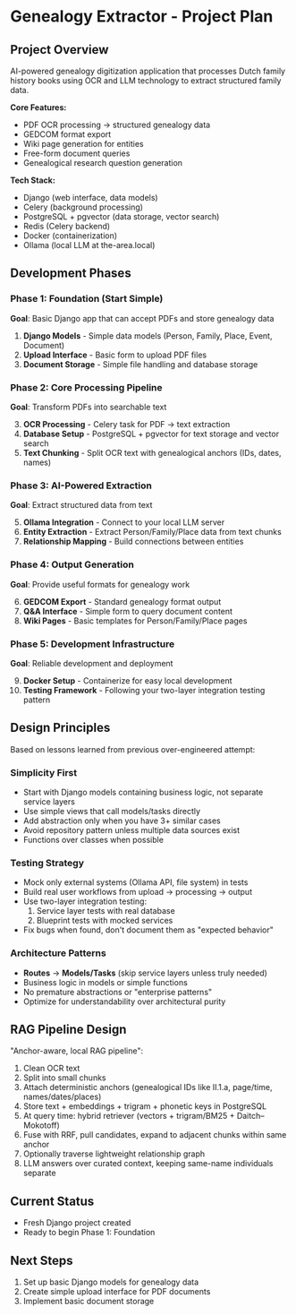 # Genealogy Extractor - Project Plan

## Project Overview
AI-powered genealogy digitization application that processes Dutch family history books using OCR and LLM technology to extract structured family data.

**Core Features:**
- PDF OCR processing → structured genealogy data
- GEDCOM format export
- Wiki page generation for entities
- Free-form document queries
- Genealogical research question generation

**Tech Stack:**
- Django (web interface, data models)
- Celery (background processing)
- PostgreSQL + pgvector (data storage, vector search)
- Redis (Celery backend)
- Docker (containerization)
- Ollama (local LLM at the-area.local)

## Development Phases

### Phase 1: Foundation (Start Simple)
**Goal**: Basic Django app that can accept PDFs and store genealogy data

1. **Django Models** - Simple data models (Person, Family, Place, Event, Document)
2. **Upload Interface** - Basic form to upload PDF files
3. **Document Storage** - Simple file handling and database storage

### Phase 2: Core Processing Pipeline
**Goal**: Transform PDFs into searchable text

3. **OCR Processing** - Celery task for PDF → text extraction
4. **Database Setup** - PostgreSQL + pgvector for text storage and vector search
5. **Text Chunking** - Split OCR text with genealogical anchors (IDs, dates, names)

### Phase 3: AI-Powered Extraction
**Goal**: Extract structured data from text

5. **Ollama Integration** - Connect to your local LLM server
6. **Entity Extraction** - Extract Person/Family/Place data from text chunks
7. **Relationship Mapping** - Build connections between entities

### Phase 4: Output Generation
**Goal**: Provide useful formats for genealogy work

6. **GEDCOM Export** - Standard genealogy format output
7. **Q&A Interface** - Simple form to query document content
8. **Wiki Pages** - Basic templates for Person/Family/Place pages

### Phase 5: Development Infrastructure
**Goal**: Reliable development and deployment

9. **Docker Setup** - Containerize for easy local development
10. **Testing Framework** - Following your two-layer integration testing pattern

## Design Principles

Based on lessons learned from previous over-engineered attempt:

### Simplicity First
- Start with Django models containing business logic, not separate service layers
- Use simple views that call models/tasks directly
- Add abstraction only when you have 3+ similar cases
- Avoid repository pattern unless multiple data sources exist
- Functions over classes when possible

### Testing Strategy
- Mock only external systems (Ollama API, file system) in tests
- Build real user workflows from upload → processing → output
- Use two-layer integration testing:
  1. Service layer tests with real database
  2. Blueprint tests with mocked services
- Fix bugs when found, don't document them as "expected behavior"

### Architecture Patterns
- **Routes** → **Models/Tasks** (skip service layers unless truly needed)
- Business logic in models or simple functions
- No premature abstractions or "enterprise patterns"
- Optimize for understandability over architectural purity

## RAG Pipeline Design

"Anchor-aware, local RAG pipeline":
1. Clean OCR text
2. Split into small chunks
3. Attach deterministic anchors (genealogical IDs like II.1.a, page/time, names/dates/places)
4. Store text + embeddings + trigram + phonetic keys in PostgreSQL
5. At query time: hybrid retriever (vectors + trigram/BM25 + Daitch–Mokotoff)
6. Fuse with RRF, pull candidates, expand to adjacent chunks within same anchor
7. Optionally traverse lightweight relationship graph
8. LLM answers over curated context, keeping same-name individuals separate

## Current Status
- Fresh Django project created
- Ready to begin Phase 1: Foundation

## Next Steps
1. Set up basic Django models for genealogy data
2. Create simple upload interface for PDF documents
3. Implement basic document storage
